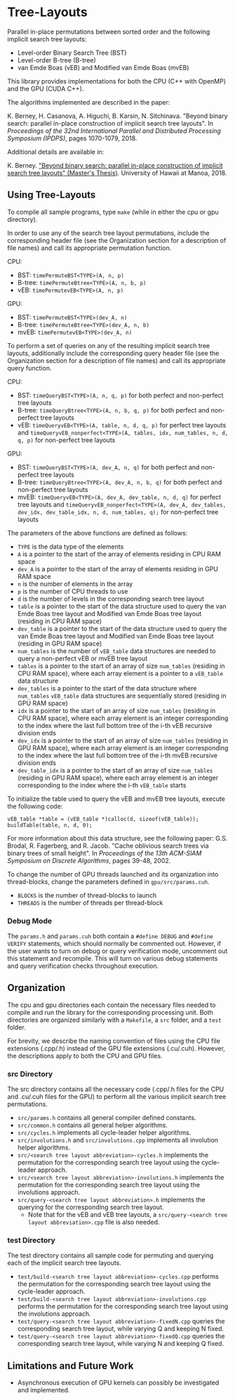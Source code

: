 # Tree-Layouts
Parallel in-place permutations between sorted order and the following implicit search tree layouts:
* Level-order Binary Search Tree (BST)
* Level-order B-tree (B-tree)
* van Emde Boas (vEB) and Modified van Emde Boas (mvEB)

This library provides implementations for both the CPU (C++ with OpenMP) and the GPU (CUDA C++).

The algorithms implemented are described in the paper:

K. Berney, H. Casanova, A. Higuchi, B. Karsin, N. Sitchinava. "Beyond binary search: parallel in-place construction of implicit search tree layouts". In *Proceedings of the 32nd International Parallel and Distributed Processing Symposium (IPDPS)*, pages 1070-1079, 2018.

Additional details are available in:

K. Berney. ["Beyond binary search: parallel in-place construction of implicit search tree layouts" (Master's Thesis)](http://www2.hawaii.edu/~berneyk/publications/thesis.pdf). University of Hawaii at Manoa, 2018.




## Using Tree-Layouts

To compile all sample programs, type `make` (while in either the cpu or gpu directory).

In order to use any of the search tree layout permutations, include the corresponding header file (see the Organization section for a description of file names) and call its appropriate permutation function.

CPU:
* BST: `timePermuteBST<TYPE>(A, n, p)`
* B-tree: `timePermuteBtree<TYPE>(A, n, b, p)`
* vEB: `timePermutevEB<TYPE>(A, n, p)`

GPU:
* BST: `timePermuteBST<TYPE>(dev_A, n)`
* B-tree: `timePermuteBtree<TYPE>(dev_A, n, b)`
* mvEB: `timePermutevEB<TYPE>(dev_A, n)`

To perform a set of queries on any of the resulting implicit search tree layouts, additionally include the corresponding query header file (see the Organization section for a description of file names) and call its appropriate query function.

CPU:
* BST: `timeQueryBST<TYPE>(A, n, q, p)` for both perfect and non-perfect tree layouts
* B-tree: `timeQueryBtree<TYPE>(A, n, b, q, p)` for both perfect and non-perfect tree layouts
* vEB: `timeQueryvEB<TYPE>(A, table, n, d, q, p)` for perfect tree layouts and `timeQueryvEB_nonperfect<TYPE>(A, tables, idx, num_tables, n, d, q, p)` for non-perfect tree layouts

GPU:
* BST: `timeQueryBST<TYPE>(A, dev_A, n, q)` for both perfect and non-perfect tree layouts
* B-tree: `timeQueryBtree<TYPE>(A, dev_A, n, b, q)` for both perfect and non-perfect tree layouts
* mvEB: `timeQueryvEB<TYPE>(A, dev_A, dev_table, n, d, q)` for perfect tree layouts and `timeQueryvEB_nonperfect<TYPE>(A, dev_A, dev_tables, dev_idx, dev_table_idx, n, d, num_tables, q);` for non-perfect tree layouts

The parameters of the above functions are defined as follows:
* `TYPE` is the data type of the elements
* `A` is a pointer to the start of the array of elements residing in CPU RAM space
* `dev_A` is a pointer to the start of the array of elements residing in GPU RAM space
* `n` is the number of elements in the array
* `p` is the number of CPU threads to use
* `d` is the number of levels in the corresponding search tree layout
* `table` is a pointer to the start of the data structure used to query the van Emde Boas tree layout and Modified van Emde Boas tree layout (residing in CPU RAM space)
* `dev_table` is a pointer to the start of the data structure used to query the van Emde Boas tree layout and Modified van Emde Boas tree layout (residing in GPU RAM space)
* `num_tables` is the number of `vEB_table` data structures are needed to query a non-perfect vEB or mvEB tree layout
* `tables` is a pointer to the start of an array of size `num_tables` (residing in CPU RAM space), where each array element is a pointer to a `vEB_table` data structure
* `dev_tables` is a pointer to the start of the data structure where `num_tables` `vEB_table` data structures are sequentially stored (residing in GPU RAM space)
* `idx` is a pointer to the start of an array of size `num_tables` (residing in CPU RAM space), where each array element is an integer corresponding to the index where the last full bottom tree of the i-th vEB recursive division ends
* `dev_idx` is a pointer to the start of an array of size `num_tables` (residing in GPU RAM space), where each array element is an integer corresponding to the index where the last full bottom tree of the i-th mvEB recursive division ends 
* `dev_table_idx` is a pointer to the start of an array of size `num_tables` (residing in GPU RAM space), where each array element is an integer corresponding to the index where the i-th `vEB_table` starts

To initialize the table used to query the vEB and mvEB tree layouts, execute the following code:
```
vEB_table *table = (vEB_table *)calloc(d, sizeof(vEB_table));
buildTable(table, n, d, 0);
```
For more information about this data structure, see the following paper: 
G.S. Brodal, R. Fagerberg, and R. Jacob. "Cache oblivious search trees via binary trees of small height". In *Proceedings of the 13th ACM-SIAM Symposium on Discrete Algorithms*, pages 39-48, 2002.

To change the number of GPU threads launched and its organization into thread-blocks, change the parameters defined in `gpu/src/params.cuh`.
* `BLOCKS` is the number of thread-blocks to launch
* `THREADS` is the number of threads per thread-block

### Debug Mode

The `params.h` and `params.cuh` both contain a `#define DEBUG` and `#define VERIFY` statements, which should normally be commented out.
However, if the user wants to turn on debug or query verification mode, uncomment out this statement and recompile.
This will turn on various debug statements and query verification checks throughout execution.




## Organization
The cpu and gpu directories each contain the necessary files needed to compile and run the library for the corresponding processing unit.
Both directories are organized similarly with a `Makefile`, a `src` folder, and a `test` folder.

For brevity, we describe the naming convention of files using the CPU file extensions (.cpp/.h) instead of the GPU file extensions (.cu/.cuh).
However, the descriptions apply to both the CPU and GPU files.

### src Directory
The src directory contains all the necessary code (.cpp/.h files for the CPU and .cu/.cuh files for the GPU) to perform all the various implicit search tree permutations.

* `src/params.h` contains all general compiler defined constants.
* `src/common.h` contains all general helper algorithms.
* `src/cycles.h` implements all cycle-leader helper algorithms.
* `src/involutions.h` and `src/involutions.cpp` implements all involution helper algorithms.
* `src/<search tree layout abbreviation>-cycles.h` implements the permutation for the corresponding search tree layout using the cycle-leader approach.
* `src/<search tree layout abbreviation>-involutions.h` implements the permutation for the corresponding search tree layout using the involutions approach.
* `src/query-<search tree layout abbreviation>.h` implements the querying for the corresponding search tree layout.
	* Note that for the vEB and vEB tree layouts, a `src/query-<search tree layout abbreviation>.cpp` file is also needed.

### test Directory
The test directory contains all sample code for permuting and querying each of the implicit search tree layouts.

* `test/build-<search tree layout abbreviation>-cycles.cpp` performs the permutation for the corresponding search tree layout using the cycle-leader approach.
* `test/build-<search tree layout abbreviation>-involutions.cpp` performs the permutation for the corresponding search tree layout using the involutions approach.
* `test/query-<search tree layout abbreviation>-fixedN.cpp` queries the corresponding search tree layout, while varying Q and keeping N fixed.
* `test/query-<search tree layout abbreviation>-fixedQ.cpp` queries the corresponding search tree layout, while varying N and keeping Q fixed.




## Limitations and Future Work
* Asynchronous execution of GPU kernels can possibly be investigated and implemented.

